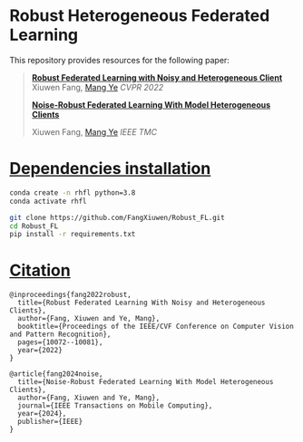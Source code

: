 # Robust Heterogeneous Federated Learning

This repository provides resources for the following paper:

> [**Robust Federated Learning with Noisy and Heterogeneous Client**](https://openaccess.thecvf.com/content/CVPR2022/html/Fang_Robust_Federated_Learning_With_Noisy_and_Heterogeneous_Clients_CVPR_2022_paper.html) 
> Xiuwen Fang, [Mang Ye](https://marswhu.github.io/index.html) *CVPR 2022*
> 
> [**Noise-Robust Federated Learning With Model Heterogeneous Clients**](https://ieeexplore.ieee.org/abstract/document/10816157)
> 
> Xiuwen Fang, [Mang Ye](https://marswhu.github.io/index.html) *IEEE TMC*

# [Dependencies installation](#contents)

```bash
conda create -n rhfl python=3.8
conda activate rhfl

git clone https://github.com/FangXiuwen/Robust_FL.git
cd Robust_FL
pip install -r requirements.txt
```

# [Citation](#contents)

```citation
@inproceedings{fang2022robust,
  title={Robust Federated Learning With Noisy and Heterogeneous Clients},
  author={Fang, Xiuwen and Ye, Mang},
  booktitle={Proceedings of the IEEE/CVF Conference on Computer Vision and Pattern Recognition},
  pages={10072--10081},
  year={2022}
}

@article{fang2024noise,
  title={Noise-Robust Federated Learning With Model Heterogeneous Clients},
  author={Fang, Xiuwen and Ye, Mang},
  journal={IEEE Transactions on Mobile Computing},
  year={2024},
  publisher={IEEE}
}
```
